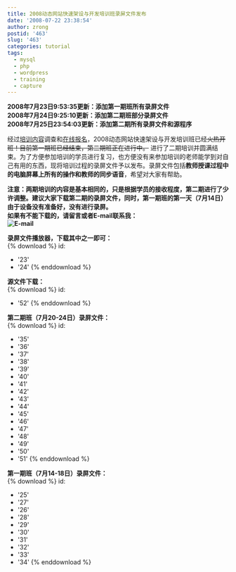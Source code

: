 ```yaml
---
title: 2008动态网站快速架设与开发培训班录屏文件发布
date: '2008-07-22 23:38:54'
author: zrong
postid: '463'
slug: '463'
categories: tutorial
tags:
  - mysql
  - php
  - wordpress
  - training
  - capture
---
```


**2008年7月23日9:53:35更新：添加第一期班所有录屏文件**  
**2008年7月24日9:25:10更新：添加第二期班部分录屏文件**  
**2008年7月25日23:54:03更新：添加第二期所有录屏文件和源程序**  
  

经过[培训内容](http://blog.zengrong.net/post/459.html)调查和[在线报名](http://blog.zengrong.net/post/460.html)，2008动态网站快速架设与开发培训班已经~~火热开班！目前第一期班已经结束，第二期班正在进行中。~~
进行了二期培训并圆满结束。为了方便参加培训的学员进行复习，也方便没有来参加培训的老师能学到对自己有用的东西，现将培训过程的录屏文件予以发布。录屏文件包括**教师授课过程中的电脑屏幕上所有的操作和教师的同步语音**，希望对大家有帮助。

**注意：两期培训的内容是基本相同的，只是根据学员的接收程度，第二期进行了少许调整。建议大家下载第二期的录屏文件，同时，第一期班的第一天（7月14日）由于设备没有准备好，没有进行录屏。  
如果有不能下载的，请留言或者E-mail联系我：  
![E-mail](/zrongzrong.png)**

<!--more-->  
  
**录屏文件播放器，下载其中之一即可：**  
{% download %}
id:
  - '23'
  - '24'
{% enddownload %}
  
**源文件下载：**  
{% download %}
id:
  - '52'
{% enddownload %}
  
**第二期班（7月20-24日）录屏文件：**  
{% download %}
id:
  - '35'
  - '36'
  - '37'
  - '38'
  - '39'
  - '40'
  - '41'
  - '42'
  - '43'
  - '44'
  - '45'
  - '46'
  - '47'
  - '48'
  - '49'
  - '50'
  - '51'
{% enddownload %}
  
**第一期班（7月14-18日）录屏文件：**  
{% download %}
id:
  - '25'
  - '27'
  - '26'
  - '28'
  - '29'
  - '30'
  - '31'
  - '32'
  - '33'
  - '34'
{% enddownload %}

